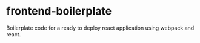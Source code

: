 # frontend-boilerplate

Boilerplate code for a ready to deploy react application using webpack and react.